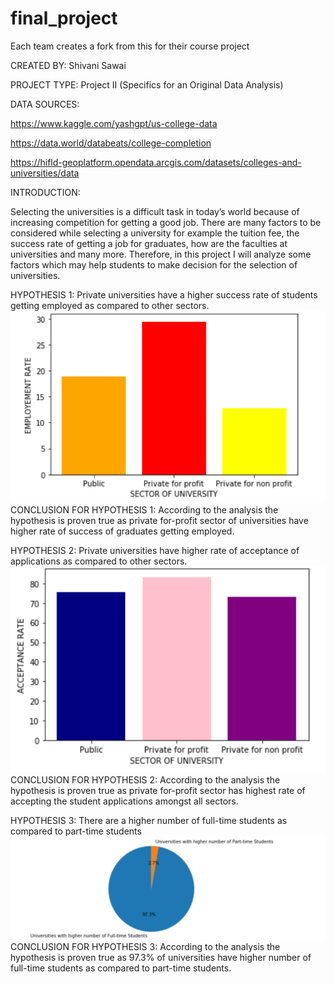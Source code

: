 # final_project
Each team creates a fork from this for their course project

CREATED BY: Shivani Sawai

PROJECT TYPE: Project II (Specifics for an Original Data Analysis)

DATA SOURCES:

https://www.kaggle.com/yashgpt/us-college-data

https://data.world/databeats/college-completion

https://hifld-geoplatform.opendata.arcgis.com/datasets/colleges-and-universities/data

INTRODUCTION:

Selecting the universities is a difficult task in today’s world because of increasing competition for getting a good job. There are many factors to be considered while selecting a university for example the tuition fee, the success rate of getting a job for graduates, how are the faculties at universities and many more. Therefore, in this project I will analyze some factors which may help students to make decision for the selection of universities.

HYPOTHESIS 1: Private universities have a higher success rate of students getting employed as compared to other sectors.
![](Screenshot%20(2).png)
CONCLUSION FOR HYPOTHESIS 1: According to the analysis the hypothesis is proven true as private for-profit sector of universities have higher rate of success of graduates getting employed.

HYPOTHESIS 2: Private universities have higher rate of acceptance of applications as compared to other sectors.
![](Screenshot%20(3).png)
CONCLUSION FOR HYPOTHESIS 2: According to the analysis the hypothesis is proven true as private for-profit sector has highest rate of accepting the student applications amongst all sectors.

HYPOTHESIS 3: There are a higher number of full-time students as compared to part-time students
![](Screenshot%20(4).png) 
CONCLUSION FOR HYPOTHESIS 3: According to the analysis the hypothesis is proven true as 97.3% of universities have higher number of full-time students as compared to part-time students.
